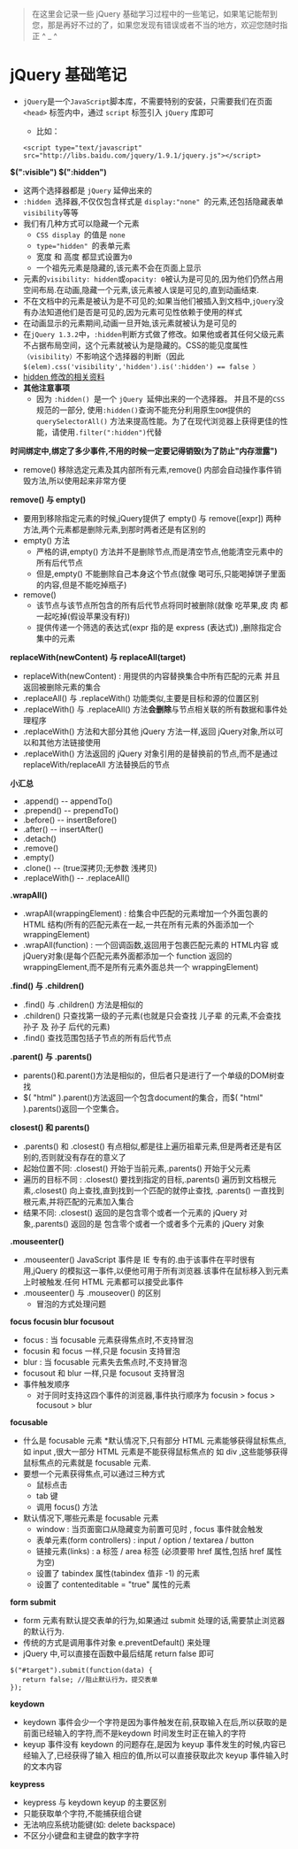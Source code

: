 > 在这里会记录一些 jQuery 基础学习过程中的一些笔记，如果笔记能帮到您，那是再好不过的了，如果您发现有错误或者不当的地方，欢迎您随时指正 ^ _ ^

# jQuery 基础笔记

* ```jQuery```是一个```JavaScript```脚本库，不需要特别的安装，只需要我们在页面 ```<head>``` 标签内中，通过 ```script``` 标签引入 ```jQuery``` 库即可
    * 比如： 

    ```
    <script type="text/javascript" src="http://libs.baidu.com/jquery/1.9.1/jquery.js"></script>

    ```
**$(":visible") $(":hidden")**
* 这两个选择器都是 ```jQuery``` 延伸出来的
* ```:hidden ```选择器,不仅仅包含样式是 ```display:"none" ```的元素,还包括隐藏表单``` visibility ```等等
* 我们有几种方式可以隐藏一个元素
    * ```CSS display ```的值是 ```none```
    * ```type="hidden" ```的表单元素
    * 宽度 和 高度 都显式设置为``` 0 ```
    * 一个祖先元素是隐藏的,该元素不会在页面上显示
* 元素的``` visibility: hidden ```或``` opacity: 0 ```被认为是可见的,因为他们仍然占用空间布局.在动画,隐藏一个元素,该元素被人误是可见的,直到动画结束.
* 不在文档中的元素是被认为是不可见的;如果当他们被插入到文档中,```jQuery```没有办法知道他们是否是可见的,因为元素可见性依赖于使用的样式
* 在动画显示的元素期间,动画一旦开始,该元素就被认为是可见的
* 在```jQuery 1.3.2```中，```:hidden```判断方式做了修改。如果他或者其任何父级元素不占据布局空间，这个元素就被认为是隐藏的。CSS的能见度属性```（visibility）```不影响这个选择器的判断（因此```$(elem).css('visibility','hidden').is(':hidden') == false ）```
* [hidden 修改的相关资料](http://docs.jquery.com/Release:jQuery_1.3.2#:visible.2F:hidden_Overhauled)
* **其他注意事项**
    * 因为 ```:hidden() ```是一个 ```jQuery ```延伸出来的一个选择器。 并且不是的```CSS```规范的一部分, 使用```:hidden()```查询不能充分利用原生```DOM```提供的```querySelectorAll()``` 方法来提高性能。为了在现代浏览器上获得更佳的性能，请使用```.filter(":hidden")```代替

**时间绑定中,绑定了多少事件,不用的时候一定要记得销毁(为了防止"内存泄露")**
* remove() 移除选定元素及其内部所有元素,remove() 内部会自动操作事件销毁方法,所以使用起来非常方便

**remove() 与 empty()**
* 要用到移除指定元素的时候,jQuery提供了 empty() 与 remove([expr]) 两种方法,两个元素都是删除元素,到那时两者还是有区别的
* empty() 方法
    * 严格的讲,empty() 方法并不是删除节点,而是清空节点,他能清空元素中的所有后代节点
    * 但是,empty() 不能删除自己本身这个节点(就像 喝可乐,只能喝掉饼子里面的内容,但是不能吃掉瓶子)
* remove()
    * 该节点与该节点所包含的所有后代节点将同时被删除(就像 吃苹果,皮 肉 都一起吃掉(假设苹果没有籽))
    * 提供传递一个筛选的表达式(expr 指的是 express (表达式)) ,删除指定合集中的元素

**replaceWith(newContent) 与 replaceAll(target)**
* replaceWith(newContent) : 用提供的内容替换集合中所有匹配的元素 并且 返回被删除元素的集合
* .replaceAll() 与 .replaceWith() 功能类似,主要是目标和源的位置区别
* .replaceWith() 与 .replaceAll() 方法**会删除**与节点相关联的所有数据和事件处理程序
* .replaceWith() 方法和大部分其他 jQuery 方法一样,返回 jQuery对象,所以可以和其他方法链接使用
* .replaceWith() 方法返回的 jQuery 对象引用的是替换前的节点,而不是通过 replaceWith/replaceAll 方法替换后的节点

**小汇总**
* .append()       --        appendTo()
* .prepend()      --        prependTo()
* .before()       --        insertBefore()
* .after()        --        insertAfter()
* .detach()
* .remove()
* .empty()   
* .clone()        --        (true深拷贝;无参数 浅拷贝)
* .replaceWith()    --        .replaceAll()

**.wrapAll()**
* .wrapAll(wrappingElement) : 给集合中匹配的元素增加一个外面包裹的 HTML 结构(所有的匹配元素在一起,一共在所有元素的外面添加一个 wrappingElement)
* .wrapAll(function) : 一个回调函数,返回用于包裹匹配元素的 HTML内容 或 jQuery对象(是每个匹配元素外面都添加一个 function 返回的 wrappingElement,而不是所有元素外面总共一个 wrappingElement)

**.find() 与 .children()**
* .find() 与 .children() 方法是相似的
* .children() 只查找第一级的子元素(也就是只会查找 儿子辈 的元素,不会查找 孙子 及 孙子 后代的元素)
* .find() 查找范围包括子节点的所有后代节点

**.parent() 与 .parents()**
* parents()和.parent()方法是相似的，但后者只是进行了一个单级的DOM树查找
* $( "html" ).parent()方法返回一个包含document的集合，而$( "html" ).parents()返回一个空集合。

**closest() 和 parents()**
* .parents() 和 .closest() 有点相似,都是往上遍历祖辈元素,但是两者还是有区别的,否则就没有存在的意义了
* 起始位置不同: .closest() 开始于当前元素,.parents() 开始于父元素
* 遍历的目标不同 : .closest() 要找到指定的目标,.parents() 遍历到文档根元素,.closest() 向上查找,直到找到一个匹配的就停止查找, .parents() 一直找到根元素,并将匹配的元素加入集合
* 结果不同: .closest() 返回的是包含零个或者一个元素的 jQuery 对象,.parents() 返回的是 包含零个或者一个或者多个元素的 jQuery 对象

**.mouseenter()**
* .mouseenter() JavaScript 事件是 IE 专有的.由于该事件在平时很有用,jQuery 的模拟这一事件,以便他可用于所有浏览器.该事件在鼠标移入到元素上时被触发.任何 HTML 元素都可以接受此事件
* .mouseenter() 与 .mouseover() 的区别
    * 冒泡的方式处理问题

**focus focusin blur focusout**
* focus : 当 focusable 元素获得焦点时,不支持冒泡
* focusin 和  focus 一样,只是 focusin 支持冒泡
* blur : 当 focusable 元素失去焦点时,不支持冒泡
* focusout 和 blur 一样,只是 focusout 支持冒泡
* 事件触发顺序
    * 对于同时支持这四个事件的浏览器,事件执行顺序为 focusin > focus > focusout > blur

**focusable**
* 什么是 focusable 元素
    *默认情况下,只有部分 HTML 元素能够获得鼠标焦点,如 input ,很大一部分 HTML 元素是不能获得鼠标焦点的 如 div ,这些能够获得鼠标焦点的元素就是 focusable 元素.
* 要想一个元素获得焦点,可以通过三种方式
    * 鼠标点击
    * tab 键
    * 调用 focus() 方法
* 默认情况下,哪些元素是 focusable 元素
    * window : 当页面窗口从隐藏变为前置可见时 , focus 事件就会触发
    * 表单元素(form controllers) : input / option / textarea / button
    * 链接元素(links) : a 标签 / area 标签 (必须要带 href 属性,包括 href 属性为空)
    * 设置了  tabindex 属性(tabindex 值非 -1) 的元素
    * 设置了 contenteditable = "true" 属性的元素

**form submit**
* form 元素有默认提交表单的行为,如果通过 submit 处理的话,需要禁止浏览器的默认行为.
* 传统的方式是调用事件对象 e.preventDefault() 来处理
* jQuery 中,可以直接在函数中最后结尾 return false 即可
```
$("#target").submit(function(data) { 
   return false; //阻止默认行为，提交表单
});
```

**keydown**
* keydown 事件会少一个字符是因为事件触发在前,获取输入在后,所以获取的是前面已经输入的字符,而不是keydown 时间发生时正在输入的字符
* keyup 事件没有 keydown 的问题存在,是因为 keyup 事件发生的时候,内容已经输入了,已经获得了输入 相应的值,所以可以直接获取此次 keyup 事件输入时的文本内容

**keypress**
* keypress 与 keydown keyup 的主要区别
* 只能获取单个字符,不能捕获组合键
* 无法响应系统功能键(如: delete backspace)
* 不区分小键盘和主键盘的数字字符

